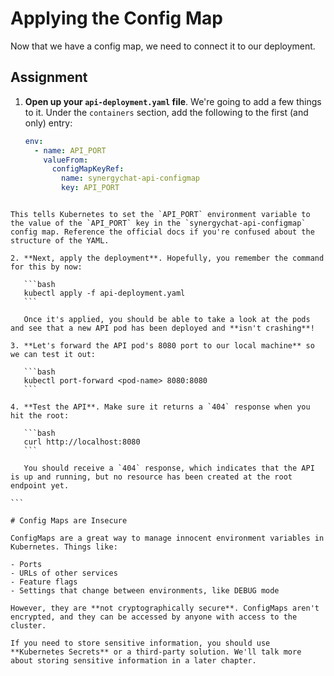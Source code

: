 # Applying the Config Map

Now that we have a config map, we need to connect it to our deployment.

## Assignment

1. **Open up your `api-deployment.yaml` file**. We're going to add a few things to it. Under the `containers` section, add the following to the first (and only) entry:

   ```yaml
   env:
     - name: API_PORT
       valueFrom:
         configMapKeyRef:
           name: synergychat-api-configmap
           key: API_PORT
   ```

````

This tells Kubernetes to set the `API_PORT` environment variable to the value of the `API_PORT` key in the `synergychat-api-configmap` config map. Reference the official docs if you're confused about the structure of the YAML.

2. **Next, apply the deployment**. Hopefully, you remember the command for this by now:

   ```bash
   kubectl apply -f api-deployment.yaml
   ```

   Once it's applied, you should be able to take a look at the pods and see that a new API pod has been deployed and **isn't crashing**!

3. **Let's forward the API pod's 8080 port to our local machine** so we can test it out:

   ```bash
   kubectl port-forward <pod-name> 8080:8080
   ```

4. **Test the API**. Make sure it returns a `404` response when you hit the root:

   ```bash
   curl http://localhost:8080
   ```

   You should receive a `404` response, which indicates that the API is up and running, but no resource has been created at the root endpoint yet.

```

# Config Maps are Insecure

ConfigMaps are a great way to manage innocent environment variables in Kubernetes. Things like:

- Ports
- URLs of other services
- Feature flags
- Settings that change between environments, like DEBUG mode

However, they are **not cryptographically secure**. ConfigMaps aren't encrypted, and they can be accessed by anyone with access to the cluster.

If you need to store sensitive information, you should use **Kubernetes Secrets** or a third-party solution. We'll talk more about storing sensitive information in a later chapter.

````

